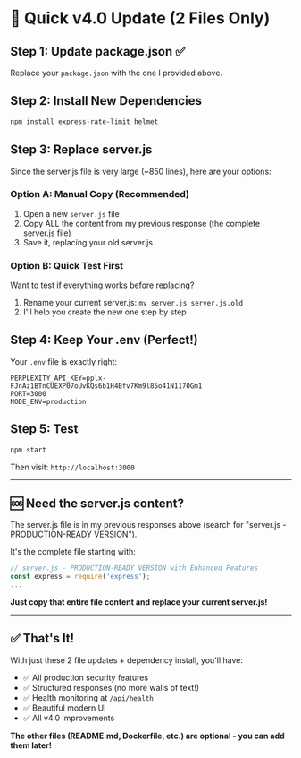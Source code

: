 # 🚀 Quick v4.0 Update (2 Files Only)

## Step 1: Update package.json ✅
Replace your `package.json` with the one I provided above.

## Step 2: Install New Dependencies
```bash
npm install express-rate-limit helmet
```

## Step 3: Replace server.js
Since the server.js file is very large (~850 lines), here are your options:

### Option A: Manual Copy (Recommended)
1. Open a new `server.js` file
2. Copy ALL the content from my previous response (the complete server.js file)
3. Save it, replacing your old server.js

### Option B: Quick Test First
Want to test if everything works before replacing? 

1. Rename your current server.js: `mv server.js server.js.old`
2. I'll help you create the new one step by step

## Step 4: Keep Your .env (Perfect!)
Your `.env` file is exactly right:
```env
PERPLEXITY_API_KEY=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
PORT=3000
NODE_ENV=production
```

## Step 5: Test
```bash
npm start
```

Then visit: `http://localhost:3000`

---

## 🆘 Need the server.js content?

The server.js file is in my previous responses above (search for "server.js - PRODUCTION-READY VERSION"). 

It's the complete file starting with:
```javascript
// server.js - PRODUCTION-READY VERSION with Enhanced Features
const express = require('express');
...
```

**Just copy that entire file content and replace your current server.js!**

---

## ✅ That's It!

With just these 2 file updates + dependency install, you'll have:
- ✅ All production security features
- ✅ Structured responses (no more walls of text!)
- ✅ Health monitoring at `/api/health`
- ✅ Beautiful modern UI
- ✅ All v4.0 improvements

**The other files (README.md, Dockerfile, etc.) are optional - you can add them later!**